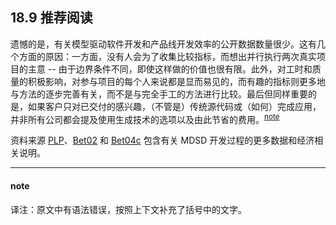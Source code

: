 ## 18.9 推荐阅读
遗憾的是，有关模型驱动软件开发和产品线开发效率的公开数据数量很少。这有几个方面的原因：一方面，没有人会为了收集比较指标，而想出并行执行两次真实项目的主意 -- 由于边界条件不同，即使这样做的价值也很有限。此外，对工时和质量的积极影响，对参与项目的每个人来说都是显而易见的，而有趣的指标则更多地与方法的逐步完善有关，而不是与完全手工的方法进行比较。最后但同样重要的是，如果客户只对已交付的感兴趣，（不管是）传统源代码或（如何）完成应用，并非所有公司都会提及使用生成技术的选项以及由此节省的费用。<sup>[note](#note)</sup>

资料来源 [PLP](../ref.md#plp)、[Bet02](../ref.md#bet02) 和 [Bet04c](../ref.md#bet04c) 包含有关 MDSD 开发过程的更多数据和经济相关说明。

---
#### note
译注：原文中有语法错误，按照上下文补充了括号中的文字。
